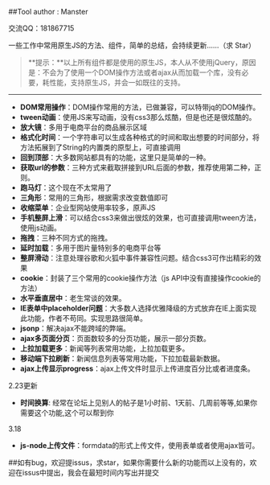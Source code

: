 ##Tool
author : Manster

交流QQ：181867715

 一些工作中常用原生JS的方法、组件，简单的总结，会持续更新……（求 Star）
 >**提示：**以上所有组件都是使用的原生JS，本人从不使用jQuery，原因是：不会为了使用一个DOM操作方法或者ajax从而加载一个库，没有必要，耗性能，支持原生JS，并会一如既往的支持。
 
 -------------------
- **DOM常用操作**：DOM操作常用的方法，已做兼容，可以特带jq的DOM操作。
- **tween动画**：使用JS来写动画，没有css3那么炫酷，但是也还是很炫酷的。
- **放大镜**：多用于电商平台的商品展示区域
- **格式化时间**：一个字符串可以生成各种格式的时间和取出想要的时间部分，将方法拓展到了String的内置类的原型上，可直接调用
- **回到顶部**：大多数网站都具有的功能，这里只是简单的一种。
- **获取url的参数**：三种方式来截取拼接到URL后面的参数，推荐使用第二种，正则。
- **跑马灯**：这个现在不太常用了
- **三角形**：常用的三角形，根据需求改变数值即可
- **收缩菜单**：企业型网站使用率较多，原声JS
- **手机整屏上滑**：可以结合css3来做出很炫的效果，也可直接调用tween方法，使用js动画。
- **拖拽**：三种不同方式的拖拽。
- **延时加载**：多用于图片量特别多的电商平台等
- **整屏滑动**：注意处理谷歌和火狐中事件兼容性问题。结合css3可作出精彩的效果
- **cookie**：封装了三个常用的cookie操作方法（js API中没有直接操作cookie的方法）
- **水平垂直居中**：老生常谈的效果。
- **IE表单中placeholder问题**：大多数人选择优雅降级的方式放弃在IE上面实现此功能，作者不苟同。实现思路很简单。
- **jsonp**：解决ajax不能跨域的弊端。
- **ajax多页面分页**：页面数较多的分页功能，展示一部分页数。
- **上拉加载更多**：新闻等列表常用功能，上拉加载更多。
- **移动端下拉刷新**：新闻信息列表等常用功能，下拉加载最新数据。
- **ajax上传显示progress**：ajax上传文件时显示上传进度百分比或者进度条。

2.23更新

- **时间换算**: 经常在论坛上见别人的帖子是1小时前、1天前、几周前等等,如果你需要这个功能,这个可以帮到你

3.18
- **js-node上传文件**：formdata的形式上传文件，使用表单或者使用ajax皆可。


##如有bug，欢迎提issus，求star，如果你需要什么新的功能而以上没有的，欢迎在issus中提出，我会在最短时间内写出并提交


